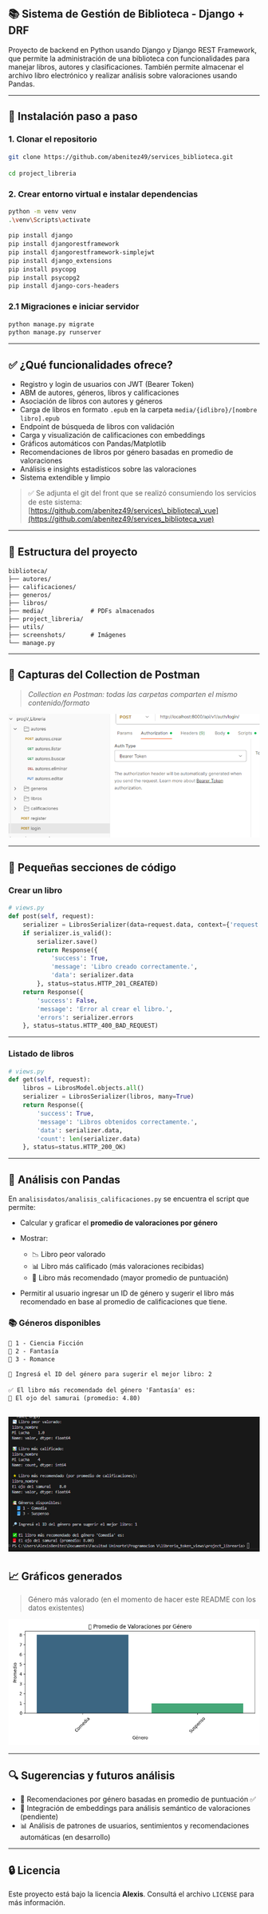 

## 📚 Sistema de Gestión de Biblioteca - Django + DRF

Proyecto de backend en Python usando Django y Django REST Framework, que permite la administración de una biblioteca con funcionalidades para 
manejar libros, autores y clasificaciones. También permite almacenar el archivo libro electrónico y realizar análisis sobre valoraciones usando Pandas.

---

## 🚀 Instalación paso a paso

### 1. Clonar el repositorio

```bash
git clone https://github.com/abenitez49/services_biblioteca.git

cd project_libreria
````

### 2. Crear entorno virtual e instalar dependencias

```bash
python -m venv venv
.\venv\Scripts\activate
```

```bash
pip install django
pip install djangorestframework
pip install djangorestframework-simplejwt
pip install django_extensions
pip install psycopg
pip install psycopg2
pip install django-cors-headers
```

### 2.1 Migraciones e iniciar servidor

```bash
python manage.py migrate
python manage.py runserver
```

---

## ✅ ¿Qué funcionalidades ofrece?

* Registro y login de usuarios con JWT (Bearer Token)
* ABM de autores, géneros, libros y calificaciones
* Asociación de libros con autores y géneros
* Carga de libros en formato `.epub` en la carpeta `media/{idlibro}/[nombre libro].epub`
* Endpoint de búsqueda de libros con validación
* Carga y visualización de calificaciones con embeddings
* Gráficos automáticos con Pandas/Matplotlib
* Recomendaciones de libros por género basadas en promedio de valoraciones
* Análisis e insights estadísticos sobre las valoraciones
* Sistema extendible y limpio

> ✅ Se adjunta el git del front que se realizó consumiendo los servicios de este sistema:
> [https://github.com/abenitez49/services\_biblioteca\_vue](https://github.com/abenitez49/services_biblioteca_vue)

---

## 📁 Estructura del proyecto

```
biblioteca/
├── autores/
├── calificaciones/
├── generos/
├── libros/
├── media/             # PDFs almacenados
├── project_libreria/
├── utils/
├── screenshots/       # Imágenes
└── manage.py
```

---

## 📸 Capturas del Collection de Postman

> *Collection en Postman: todas las carpetas comparten el mismo contenido/formato*

![Captura Postman](./screenshots/postmancollection.PNG)

---

## 📘 Pequeñas secciones de código

### Crear un libro

```python
# views.py
def post(self, request):
    serializer = LibrosSerializer(data=request.data, context={'request': request})
    if serializer.is_valid():
        serializer.save()
        return Response({
            'success': True,
            'message': 'Libro creado correctamente.',
            'data': serializer.data
        }, status=status.HTTP_201_CREATED)
    return Response({
        'success': False,
        'message': 'Error al crear el libro.',
        'errors': serializer.errors
    }, status=status.HTTP_400_BAD_REQUEST)
```

---

### Listado de libros

```python
# views.py
def get(self, request):
    libros = LibrosModel.objects.all()
    serializer = LibrosSerializer(libros, many=True)
    return Response({
        'success': True,
        'message': 'Libros obtenidos correctamente.',
        'data': serializer.data,
        'count': len(serializer.data)
    }, status=status.HTTP_200_OK)
```

---

## 🧠 Análisis con Pandas

En `analisisdatos/analisis_calificaciones.py` se encuentra el script que permite:

* Calcular y graficar el **promedio de valoraciones por género**
* Mostrar:

  * 📉 Libro peor valorado
  * 📊 Libro más calificado (más valoraciones recibidas)
  * 🌟 Libro más recomendado (mayor promedio de puntuación)
    
* Permitir al usuario ingresar un ID de género y sugerir el libro más recomendado en base al promedio de calificaciones que tiene.

### 📚 Géneros disponibles

```
📘 1 - Ciencia Ficción
📘 2 - Fantasía
📘 3 - Romance
```

```
🔎 Ingresá el ID del género para sugerir el mejor libro: 2

✅ El libro más recomendado del género 'Fantasía' es:
📕 El ojo del samurai (promedio: 4.80)
```
![Captura cmd de libro mejor valorado por genero](./screenshots/libroMasRecomendadoPorGenero.PNG)
---

## 📈 Gráficos generados

> Género más valorado (en el momento de hacer este README con los datos existentes)

![Captura Gráfico de valoración](./screenshots/promedioValoracionesPorGenero.png)

---

## 🔍 Sugerencias y futuros análisis

* 📘 Recomendaciones por género basadas en promedio de puntuación ✅
* 🧠 Integración de embeddings para análisis semántico de valoraciones (pendiente)
* 📊 Análisis de patrones de usuarios, sentimientos y recomendaciones automáticas (en desarrollo)

---

## 🔒 Licencia

Este proyecto está bajo la licencia **Alexis**. Consultá el archivo `LICENSE` para más información.



